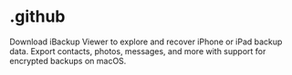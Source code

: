 # .github
Download iBackup Viewer to explore and recover iPhone or iPad backup data. Export contacts, photos, messages, and more with support for encrypted backups on macOS.
